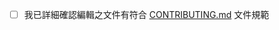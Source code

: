 <!--
請在發送 Pull Request 之前同意以下事項，謝謝你的協作 ❤️
-->

- [ ] 我已詳細確認編輯之文件有符合 [CONTRIBUTING.md](CONTRIBUTING.md) 文件規範